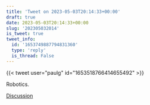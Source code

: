 ```yaml
---
title: 'Tweet on 2023-05-03T20:14:33+00:00'
draft: true
date: 2023-05-03T20:14:33+00:00
slug: '202305032014'
is_tweet: true
tweet_info:
  id: '1653749887794831360'
  type: 'reply'
  is_thread: False
---
```




{{< tweet user="paulg" id="1653518766414655492" >}}

Robotics.

[Discussion](https://x.com/sytelus/status/1653749887794831360)
